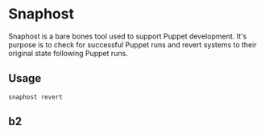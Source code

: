 # Snaphost

Snaphost is a bare bones tool used to support Puppet development. It's purpose is to check for successful Puppet runs and revert systems to their original state following Puppet runs.

## Usage

`snaphost revert` 

## b2
